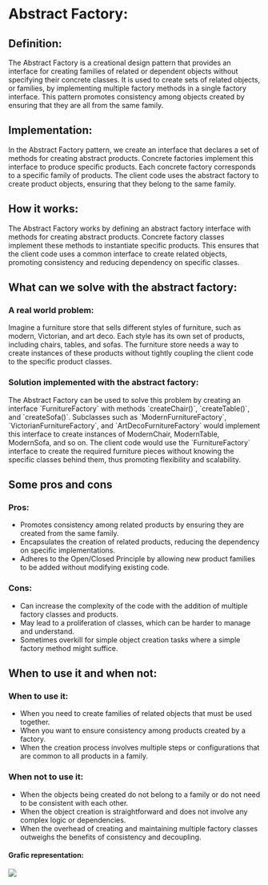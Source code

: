 <div>
<h1>Abstract Factory:</h1>
<h2>Definition:</h2>
<p>The Abstract Factory is a creational design pattern that provides an interface for creating families of related or dependent objects without specifying their concrete classes. It is used to create sets of related objects, or families, by implementing multiple factory methods in a single factory interface. This pattern promotes consistency among objects created by ensuring that they are all from the same family.</p>
<h2>Implementation:</h2>
<p>In the Abstract Factory pattern, we create an interface that declares a set of methods for creating abstract products. Concrete factories implement this interface to produce specific products. Each concrete factory corresponds to a specific family of products. The client code uses the abstract factory to create product objects, ensuring that they belong to the same family.</p>
<h2>How it works:</h2>
<p>The Abstract Factory works by defining an abstract factory interface with methods for creating abstract products. Concrete factory classes implement these methods to instantiate specific products. This ensures that the client code uses a common interface to create related objects, promoting consistency and reducing dependency on specific classes.</p>
<h2>What can we solve with the abstract factory:</h2>
<h3>A real world problem:</h3>
<p>Imagine a furniture store that sells different styles of furniture, such as modern, Victorian, and art deco. Each style has its own set of products, including chairs, tables, and sofas. The furniture store needs a way to create instances of these products without tightly coupling the client code to the specific product classes.</p>
<h3>Solution implemented with the abstract factory:</h3>
<p>The Abstract Factory can be used to solve this problem by creating an interface `FurnitureFactory` with methods `createChair()`, `createTable()`, and `createSofa()`. Subclasses such as `ModernFurnitureFactory`, `VictorianFurnitureFactory`, and `ArtDecoFurnitureFactory` would implement this interface to create instances of ModernChair, ModernTable, ModernSofa, and so on. The client code would use the `FurnitureFactory` interface to create the required furniture pieces without knowing the specific classes behind them, thus promoting flexibility and scalability.</p>
<h2>Some pros and cons</h2>
<h3>Pros:</h3>
<ul>
<li>Promotes consistency among related products by ensuring they are created from the same family.</li>
<li>Encapsulates the creation of related products, reducing the dependency on specific implementations.</li>
<li>Adheres to the Open/Closed Principle by allowing new product families to be added without modifying existing code.</li>
</ul>
<h3>Cons:</h3>
<ul>
<li>Can increase the complexity of the code with the addition of multiple factory classes and products.</li>
<li>May lead to a proliferation of classes, which can be harder to manage and understand.</li>
<li>Sometimes overkill for simple object creation tasks where a simple factory method might suffice.</li>
</ul>
<h2>When to use it and when not:</h2>
<h3>When to use it:</h3>
<ul>
<li>When you need to create families of related objects that must be used together.</li>
<li>When you want to ensure consistency among products created by a factory.</li>
<li>When the creation process involves multiple steps or configurations that are common to all products in a family.</li>
</ul>
<h3>When not to use it:</h3>
<ul>
<li>When the objects being created do not belong to a family or do not need to be consistent with each other.</li>
<li>When the object creation is straightforward and does not involve any complex logic or dependencies.</li>
<li>When the overhead of creating and maintaining multiple factory classes outweighs the benefits of consistency and decoupling.</li>
</ul>
<h4>Grafic representation: </h4>
<img src="./assets/Screenshot 2024-07-04 at 10.02.15.png"/>
</div>
